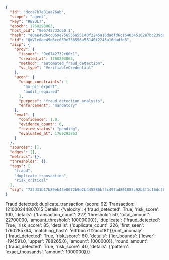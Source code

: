 ```json
{
  "id": "dcca7b7e81aa76ab",
  "scope": "agent",
  "key": "RESULT",
  "epoch": 1760293863,
  "host_pid": "9e6742732c60:1",
  "hash": "e0ae49d6cc059e756556a55140f2245a16dadfd6c1640345162e7bc239d98f68",
  "cid": "QmV1e0ae49d6cc059e756556a55140f2245a16dadfd6",
  "aicp": {
    "prov": {
      "issuer": "9e6742732c60:1",
      "created_at": 1760293863,
      "method": "automated_fraud_detection",
      "vc_type": "VerifiableCredential"
    },
    "ucon": {
      "usage_constraints": [
        "no_pii_export",
        "audit_required"
      ],
      "purpose": "fraud_detection_analysis",
      "enforcement": "mandatory"
    },
    "eval": {
      "confidence": 1.0,
      "evidence_count": 0,
      "review_status": "pending",
      "evaluated_at": 1760293863
    }
  },
  "sources": [],
  "edges": [],
  "metrics": {},
  "thresholds": {},
  "tags": [
    "fraud",
    "duplicate_transaction",
    "risk_critical"
  ],
  "sig": "732d31b17b89eb43e0672b9e2b445586bf3c497ad801885c92b3f1c16dc2b9b8"
}
```

Fraud detected: duplicate_transaction (score: 92)
Transaction: 121000244807015
Details: {'velocity': {'fraud_detected': True, 'risk_score': 100, 'details': {'transaction_count': 227, 'threshold': 50, 'total_amount': 22700000, 'amount_threshold': 10000000}}, 'duplicate': {'fraud_detected': True, 'risk_score': 85, 'details': {'duplicate_count': 226, 'first_seen': 1760285764, 'matching_hash': 'e3fbbc71f2accf8f'}}}unt_anomaly': {'fraud_detected': True, 'risk_score': 60, 'details': {'iqr_bounds': {'lower': -194591.0, 'upper': 788265.0}, 'amount': 1000000}}, 'round_amount': {'fraud_detected': True, 'risk_score': 40, 'details': {'pattern': 'exact_thousands', 'amount': 1000000}}}